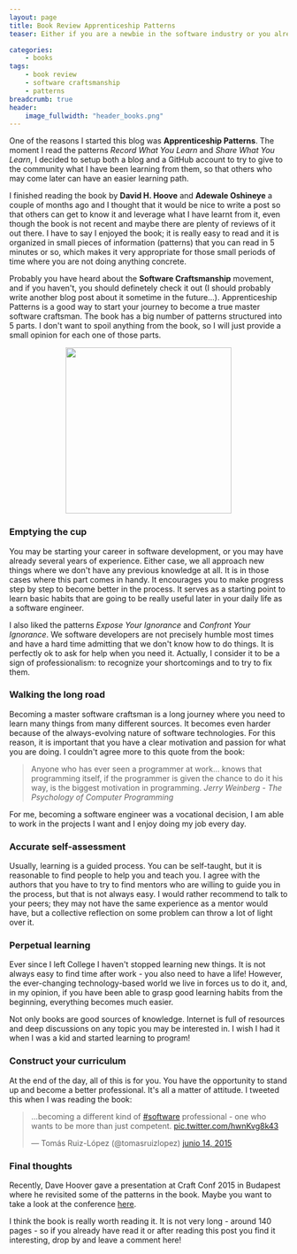 ```yaml
---
layout: page
title: Book Review Apprenticeship Patterns
teaser: Either if you are a newbie in the software industry or you already have several years of experience developing software, Apprenticeship Patterns is a good book to reflect about several habits that you acquire along the road and to focus on becoming a better software engineer. Read it and start your journey to become a master software craftsman.

categories:
    - books
tags:
    - book review
    - software craftsmanship
    - patterns
breadcrumb: true
header:
    image_fullwidth: "header_books.png"
---
```


One of the reasons I started this blog was **Apprenticeship Patterns**. The moment I read the patterns *Record What You Learn* and *Share What You Learn*, I decided to setup both a blog and a GitHub account to try to give to the community what I have been learning from them, so that others who may come later can have an easier learning path.

I finished reading the book by **David H. Hoove** and **Adewale Oshineye** a couple of months ago and I thought that it would be nice to write a post so that others can get to know it and leverage what I have learnt from it, even though the book is not recent and maybe there are plenty of reviews of it out there. I have to say I enjoyed the book; it is really easy to read and it is organized in small pieces of information (patterns) that you can read in 5 minutes or so, which makes it very appropriate for those small periods of time where you are not doing anything concrete.

Probably you have heard about the **Software Craftsmanship** movement, and if you haven't, you should definetely check it out (I should probably write another blog post about it sometime in the future...). Apprenticeship Patterns is a good way to start your journey to become a true master software craftsman. The book has a big number of patterns structured into 5 parts. I don't want to spoil anything from the book, so I will just provide a small opinion for each one of those parts.

<p align="center">
<img width="300" src="http://ecx.images-amazon.com/images/I/71q7D8-hz0L.jpg"/>
</p>

### Emptying the cup

You may be starting your career in software development, or you may have already several years of experience. Either case, we all approach new things where we don't have any previous knowledge at all. It is in those cases where this part comes in handy. It encourages you to make progress step by step to become better in the process. It serves as a starting point to learn basic habits that are going to be really useful later in your daily life as a software engineer.

I also liked the patterns *Expose Your Ignorance* and *Confront Your Ignorance*. We software developers are not precisely humble most times and have a hard time admitting that we don't know how to do things. It is perfectly ok to ask for help when you need it. Actually, I consider it to be a sign of professionalism: to recognize your shortcomings and to try to fix them.

### Walking the long road

Becoming a master software craftsman is a long journey where you need to learn many things from many different sources. It becomes even harder because of the always-evolving nature of software technologies. For this reason, it is important that you have a clear motivation and passion for what you are doing. I couldn't agree more to this quote from the book:

> Anyone who has ever seen a programmer at work... knows that programming itself, if the programmer is given the chance to do it his way, is the biggest motivation in programming.
<cite>Jerry Weinberg - The Psychology of Computer Programming</cite>

For me, becoming a software engineer was a vocational decision, I am able to work in the projects I want and I enjoy doing my job every day.

### Accurate self-assessment

Usually, learning is a guided process. You can be self-taught, but it is reasonable to find people to help you and teach you. I agree with the authors that you have to try to find mentors who are willing to guide you in the process, but that is not always easy. I would rather  recommend to talk to your peers; they may not have the same experience as a mentor would have, but a collective reflection on some problem can throw a lot of light over it.

### Perpetual learning

Ever since I left College I haven't stopped learning new things. It is not always easy to find time after work - you also need to have a life! However, the ever-changing technology-based world we live in forces us to do it, and, in my opinion, if you have been able to grasp good learning habits from the beginning, everything becomes much easier. 

Not only books are good sources of knowledge. Internet is full of resources and deep discussions on any topic you may be interested in. I wish I had it when I was a kid and started learning to program!

### Construct your curriculum

At the end of the day, all of this is for you. You have the opportunity to stand up and become a better professional. It's all a matter of attitude. I tweeted this when I was reading the book:

<blockquote class="twitter-tweet" lang="es"><p lang="en" dir="ltr">...becoming a different kind of <a href="https://twitter.com/hashtag/software?src=hash">#software</a> professional - one who wants to be more than just competent. <a href="http://t.co/hwnKvg8k43">pic.twitter.com/hwnKvg8k43</a></p>&mdash; Tomás Ruiz-López (@tomasruizlopez) <a href="https://twitter.com/tomasruizlopez/status/610133616224530432">junio 14, 2015</a></blockquote>
<script async src="//platform.twitter.com/widgets.js" charset="utf-8"></script>

### Final thoughts

Recently, Dave Hoover gave a presentation at Craft Conf 2015 in Budapest where he revisited some of the patterns in the book. Maybe you want to take a look at the conference [here][1].

I think the book is really worth reading it. It is not very long - around 140 pages - so if you already have read it or after reading this post you find it interesting, drop by and leave a comment here!

[1]: http://www.ustream.tv/embed/recorded/61479554?v=3&amp;wmode=direct

